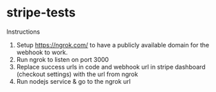 # stripe-tests

Instructions
1. Setup https://ngrok.com/ to have a publicly available domain for the webhook to work.
2. Run ngrok to listen on port 3000
3. Replace success urls in code and webhook url in stripe dashboard (checkout settings) with the url from ngrok
4. Run nodejs service & go to the ngrok url
